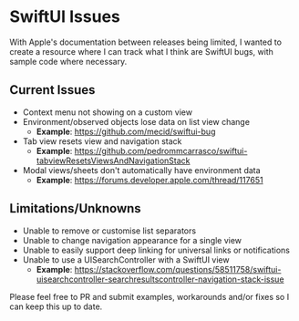 # SwiftUI Issues
With Apple's documentation between releases being limited, I wanted to create a resource where I can track what I think are SwiftUI bugs, with sample code where necessary.

## Current Issues
- Context menu not showing on a custom view
- Environment/observed objects lose data on list view change
  - **Example**: https://github.com/mecid/swiftui-bug
- Tab view resets view and navigation stack
  - **Example**: https://github.com/pedrommcarrasco/swiftui-tabviewResetsViewsAndNavigationStack
- Modal views/sheets don't automatically have environment data
  - **Example**: https://forums.developer.apple.com/thread/117651

## Limitations/Unknowns
- Unable to remove or customise list separators
- Unable to change navigation appearance for a single view
- Unable to easily support deep linking for universal links or notifications
- Unable to use a UISearchController with a SwiftUI view
  - **Example**: https://stackoverflow.com/questions/58511758/swiftui-uisearchcontroller-searchresultscontroller-navigation-stack-issue

Please feel free to PR and submit examples, workarounds and/or fixes so I can keep this up to date.